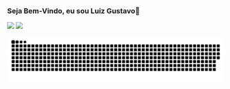 ### Seja Bem-Vindo, eu sou Luiz Gustavo👋
<div>
  <img height="180em" src="https://github-readme-stats.vercel.app/api?username=LuizGustavo10&show_icons=true&theme=radical&include_all_commits=true&count_private=true"/>
  <img height="180em" src="https://github-readme-stats.vercel.app/api/top-langs?username=LuizGustavo10&layout=compact&langs_count=25&theme=radical"/>
</div>

![Snake animation](https://github.com/Gu3001/Gu3001/blob/output/github-contribution-grid-snake.svg) 
